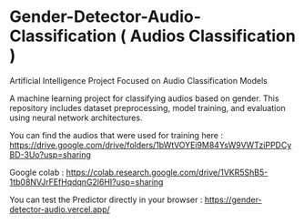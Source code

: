 # Gender-Detector-Audio-Classification ( Audios Classification )

Artificial Intelligence Project Focused on Audio Classification Models

A machine learning project for classifying audios based on gender. This repository includes dataset preprocessing, model training, and evaluation using neural network architectures.

You can find the audios that were used for training here : https://drive.google.com/drive/folders/1bWtVOYEi9M84YsW9VWTziPPDCyBD-3Uo?usp=sharing

Google colab : https://colab.research.google.com/drive/1VKR5ShB5-1tb08NVJrFEfHqdqnG2l6HI?usp=sharing

You can test the Predictor directly in your browser : https://gender-detector-audio.vercel.app/
